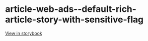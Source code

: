 # article-web-ads--default-rich-article-story-with-sensitive-flag

[View in storybook](https://raw.githack.com/Independent-Digital-News-and-Media-Ltd/indy100-pwamp-sb/PR-322-sb/index.html?path=/story/article-web-ads--default-rich-article-story-with-sensitive-flag)